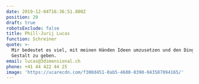 ```yaml
---
date: 2019-12-04T16:36:51.800Z
position: 20
draft: true
robotsExclude: false
title: Phill-Jurij Lucas
function: Schreiner
quote: >-
  Mir bedeutet es viel, mit meinen Händen Ideen umzusetzen und den Dingen eine
  Gestalt zu geben.
email: lucas@3dimensional.ch
phone: +41 44 422 44 25
image: 'https://ucarecdn.com/f300d451-0ab5-4600-8390-043587094165/'
---
```


